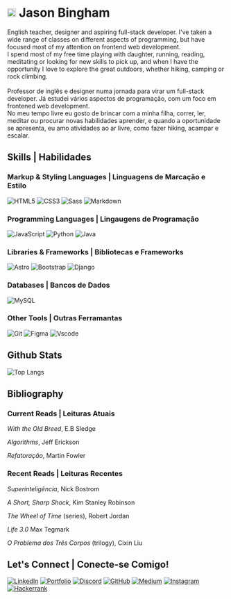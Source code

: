 # <img src="https://jason-bingham.github.io/images/favicons/favicon_16x16.png" width="20"> Jason Bingham

English teacher, designer and aspiring full-stack developer. I've taken a wide range of classes on different aspects of programming, but have focused most of my attention on frontend web development.\
I spend most of my free time playing with daughter, running, reading, meditating or looking for new skills to pick up, and when I have the opportunity I love to explore the great outdoors, whether hiking, camping or rock climbing.\
\
Professor de inglês e designer numa jornada para virar um full-stack developer. Já estudei vários aspectos de programação, com um foco em frontened web development.\
No meu tempo livre eu gosto de brincar com a minha filha, correr, ler, meditar ou procurar novas habilidades aprender, e quando a oportunidade se apresenta, eu amo atividades ao ar livre, como fazer hiking, acampar e escalar.

## Skills | Habilidades

### Markup & Styling Languages | Linguagens de Marcação e Estilo

![HTML5](https://img.shields.io/badge/HTML5-E34F26?style=for-the-badge&logo=html5&logoColor=white)
![CSS3](https://img.shields.io/badge/CSS3-1572B6?style=for-the-badge&logo=css3&logoColor=white)
![Sass](https://img.shields.io/badge/Sass-000?style=for-the-badge&logo=sass)
![Markdown](https://img.shields.io/badge/Markdown-000?style=for-the-badge&logo=markdown)

### Programming Languages | Lingaugens de Programação

![JavaScript](https://img.shields.io/badge/JavaScript-F7DF1E?style=for-the-badge&logo=javascript&logoColor=black)
![Python](https://img.shields.io/badge/python-3670A0?style=for-the-badge&logo=python&logoColor=ffdd54)
![Java](https://img.shields.io/badge/java-%23ED8B00.svg?style=for-the-badge&logo=openjdk&logoColor=white)

### Libraries & Frameworks | Bibliotecas e Frameworks

![Astro](https://img.shields.io/badge/astro-692d94?style=for-the-badge&logo=astro&logoColor=white)
![Bootstrap](https://img.shields.io/badge/bootstrap-0D1117?style=for-the-badge&logo=bootstrap&labelColor=0D1117)
![Django](https://img.shields.io/badge/django-%23092E20.svg?style=for-the-badge&logo=django&logoColor=white)

### Databases | Bancos de Dados

![MySQL](https://img.shields.io/badge/MySQL-00000F?style=for-the-badge&logo=mysql&logoColor=white)

### Other Tools | Outras Ferramantas

![Git](https://img.shields.io/badge/GIT-E44C30?style=for-the-badge&logo=git&logoColor=white)
![Figma](https://img.shields.io/badge/Figma-696969?style=for-the-badge&logo=figma&logoColor=figma)
![Vscode](https://img.shields.io/badge/Vscode-007ACC?style=for-the-badge&logo=visual-studio-code&logoColor=white)

## Github Stats

![Top Langs](https://github-readme-stats-git-masterrstaa-rickstaa.vercel.app/api/top-langs/?username=jason-bingham&layout=compact&bg_color=000&border_color=30A3DC&title_color=E94D5F&text_color=FFF)

## Bibliography

### Current Reads | Leituras Atuais

*With the Old Breed*, E.B Sledge

*Algorithms*, Jeff Erickson

*Refatoração*, Martin Fowler

### Recent Reads | Leituras Recentes

*Superinteligência*, Nick Bostrom

*A Short, Sharp Shock*, Kim Stanley Robinson

*The Wheel of Time* (series), Robert Jordan

*Life 3.0* Max Tegmark

*O Problema dos Três Corpos* (trilogy), Cixin Liu

## Let's Connect | Conecte-se Comigo!

[![LinkedIn](https://img.shields.io/badge/LinkedIn-0077B5?style=for-the-badge&logo=linkedin&logoColor=white)](https://www.linkedin.com/in/jason-bingham-67908421/)
[![Portfolio](https://img.shields.io/badge/Portfolio-FF5722?style=for-the-badge&logo=todoist&logoColor=white)](https://jason-bingham.github.io/)
[![Discord](https://img.shields.io/badge/Discord-7289DA?style=for-the-badge&logo=discord&logoColor=white)](https://discord.com/channels/@Sjasonbingham/)
[![GitHub](https://img.shields.io/badge/GitHub-100000?style=for-the-badge&logo=github&logoColor=white)](https://github.com/jason-bingham)
[![Medium](https://img.shields.io/badge/-Medium-%23000000?style=for-the-badge&logo=medium&logoColor=white)](https://medium.com/@jbingham223)
[![Instagram](https://img.shields.io/badge/-Instagram-%23E4405F?style=for-the-badge&logo=instagram&logoColor=white)](https://www.instagram.com/lasp.design/)
[![Hackerrank](https://img.shields.io/badge/-Hackerrank-2EC866?style=for-the-badge&logo=HackerRank&logoColor=white)](https://hackerrank.com/profile/@jasonbingham)
